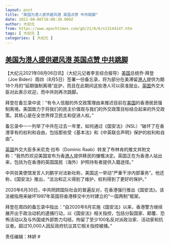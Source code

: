 ```yaml
---
layout: post
title: "美国为港人提供避风港 英国点赞 中共跳脚"
date: 2021-08-06T16:00:38.000Z
author: 大纪元
from: https://www.epochtimes.com/gb/21/8/6/n13144147.htm
tags: [ 大纪元 ]
categories: [ 大纪元 ]
---
```

<!--1628265638000-->
[美国为港人提供避风港 英国点赞 中共跳脚](https://www.epochtimes.com/gb/21/8/6/n13144147.htm)
------

<div>
<p>【大纪元2021年08月06日讯】（大纪元记者李言综合报导）<a href="https://www.epochtimes.com/gb/tag/%E7%BE%8E%E5%9B%BD.html">美国</a>总统乔‧拜登（Joe Biden）周四（8月5日）签署一份备忘录，将为部分在美滞留<a href="https://www.epochtimes.com/gb/tag/%E6%B8%AF%E4%BA%BA.html">港人</a>提供为期18个月的“延期强制离境”庇护，而且在此期间这些港人可以获准就业。<a href="https://www.epochtimes.com/gb/tag/%E8%8B%B1%E5%9B%BD.html">英国</a>外交大臣对此表示欢迎，而中共则再次跳脚。</p><p>拜登在备忘录中说：“有令人信服的外交政策理由来推迟目前在<a href="https://www.epochtimes.com/gb/tag/%E7%BE%8E%E5%9B%BD.html">美国</a>的香港居民强制离境。美国致力于将我们的民主价值观与我们的外交政策目标结合起来的外交政策。其核心是在全世界捍卫民主和促进人权。”</p><p>备忘录中一一列举了中共在过去一年里，如何通过《国安法》（NSL）“破坏了在香港享有的权利和自由，包括那些受《基本法》和《中英联合声明》保护的权利和自由”。</p><p><a href="https://www.epochtimes.com/gb/tag/%E8%8B%B1%E5%9B%BD.html">英国</a>外交大臣多米尼克‧拉布（Dominic Raab）转发了布林肯的推文并附文称：“我热烈欢迎美国宣布为香<a href="https://www.epochtimes.com/gb/tag/%E6%B8%AF%E4%BA%BA.html">港人</a>提供移民的慷慨决定。英国正在为香港人站出来，包括为在香港的英国国民（海外）护照持有者提供入籍途径。”</p><p>中共驻美使馆发言人刘鹏宇对法新社称，美国这一举动“严重干涉内部事务”。他还称，《国安法》推出，“法治和正义得到了维护，权利得到了更好的保护。”</p><p>2020年6月30日，中共罔顾国际社会的普遍反对，在香港强行推出《国安法》。该法被指用来破坏1997年英国将香港移交中方时建立的“一国两制”框架。</p><p>拜登在周四的备忘录中指出：“自2020年6月实施《国安法》以来，香港警方继续展开出于政治动机的逮捕行动，以《国安法》相关指控，包括分裂国家、颠覆、恐怖活动以及与外国或外部势力勾结，拘留了至少100名反对派政治家、活动家和抗议者。超过10,000人因反政府抗议其它相关指控被捕。”</p><p>责任编辑：林妍 #</p>
</div>

